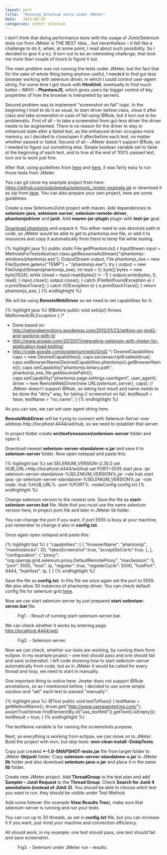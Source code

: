 ```yaml
---
layout: post
title:  "Running Selenium tests under JMeter"
date:   2013-09-20
categories: jmeter selenium
---
```


I don’t think that doing performance tests with the usage of JUnit/Selenium tests run from JMeter is THE BEST idea... but nevertheless – it felt like a challenge to do it, when, at some point, I read about such possibility. So I decided to give it a try. It turn out to be an interesting challenge, that took me more than couple of hours to figure it out.

The main problem was not running the tests under JMeter, but the fact that for the sake of whole thing being anyhow useful, I needed to find gui-less browser working with selenium driver, in which I could control user-agent string. For some time I got stuck with **HtmlUnit**, eventually to find much better – IMHO – **PhantomJS**, which gives users far bigger control of key properties of how the browser is interpreted by servers.

Second problem was to implement "screenshot on fail" logic. In the beginning I tried to do it as usual, to start driver before class, close it after class and take screenshot in case of fail using @Rule, but it turn out to be problematic. First of all – to take a screenshot from gui-less driver the driver needs to be augmented. There is no reason for the driver to stay in enhanced state after a failed test, as the enhanced driver occupies more memory, so I decided to close/open it after/before each test, no matter whether passed or failed. Second of all – JMeter doesn’t support @Rule, so I needed to figure out something else. Simple boolean variable set to false at the beginning of each test, and to true at the end of 100% passed test, turn out to work just fine.

After that, using guidelines from <a href="http://www.anzaan.com/2012/07/integrating-selenium-with-jmeter-for-application-load-testing/" target="_blank">here</a> and <a href="http://rationaleemotions.wordpress.com/2012/01/23/setting-up-grid2-and-working-with-it/" target="_blank">here</a>, it was fairly easy to run those tests from JMeter.

You can git clone my example project from here: https://github.com/sobolewska/selenium\_jmeter-example.git or download it as zip from <a href="https://github.com/sobolewska/selenium_jmeter-example/archive/master.zip" target="_blank">here</a>. You can also prepare your own project, here are some guidelines.

Create a new Selenium/JUnit project with maven. Add dependencies to **selenium-java**, **selenium-server**, **selenium-remote-driver**, **phantomjsdriver** and **junit**. Add **maven-jar-plugin** plugin with **test-jar** goal.

<a href="http://phantomjs.org/" target="_blank">Download phantomjs</a> and unpack it. You either need to use absolute path in code, so JMeter would be able to get to phantomjs.exe file, or add it to resources and copy it automatically from there to temp file while testing.

{% highlight java %}
public static File getPhantomJs() {
  InputStream input = MethodsForTestsAbstract.class.getResourceAsStream("/phantomjs-windows/phantomjs.exe");
  OutputStream output;
  File phantomjs_exe = new File(System.getenv("TEMP") + "/phantomjs.exe");
  try {
    output = new FileOutputStream(phantomjs_exe);
    int read = 0;
    byte[] bytes = new byte[1024];
    while ((read = input.read(bytes)) != -1) {
    output.write(bytes, 0, read);
    }
    input.close();
    output.close();
  } catch (FileNotFoundException e) {
    e.printStackTrace();
  } catch (IOException e) {
    e.printStackTrace();
  }
  return phantomjs_exe;
}
{% endhighlight %}

We will be using **RemoteWebDriver** so we need to set capabilities for it:

{% highlight java %}
@Before
public void setUp() throws MalformedURLException {
  /*
   * Done based on: http://rationaleemotions.wordpress.com/2012/01/23/setting-up-grid2-and-working-with-it/
   * http://www.anzaan.com/2012/07/integrating-selenium-with-jmeter-for-application-load-testing/
   * http://code.google.com/p/selenium/wiki/Grid2
   */
  DesiredCapabilities caps = new DesiredCapabilities();
  caps.setJavascriptEnabled(true);
  caps.setBrowserName(DesiredCapabilities.phantomjs().getBrowserName());
  caps.setCapability("phantomjs.binary.path", phantomjs_exe_file.getAbsolutePath());
  caps.setCapability("phantomjs.page.settings.userAgent", user_agent);
  driver = new RemoteWebDriver(new URL(selenium_server), caps);
  // JMeter doesn't support @Rule, so taking test result and name needs to be done the "dirty" way, for taking
  // screenshot on fail.
  testResult = false;
  testName = "no_name";
}
{% endhighlight %}

As you can see, we can set user agent string here.

**RemoteWebDriver** will be trying to connect with Selenium Server over address http://localhost:4444/wd/hub, so we need to establish that server.

In project folder create **src\test\resources\selenium-server** folder and open it.

Download newest **selenium-server-standalone-x.jar** and save it to **selenium-server** folder. Now open notepad and paste this:

{% highlight bat %}
set SELENIUM_VERSION=2.35.0
set HUB_URL=http://localhost:4444/wd/hub
set PORT=5555
start java -jar selenium-server-standalone-%SELENIUM_VERSION%.jar -role hub
start java -jar selenium-server-standalone-%SELENIUM_VERSION%.jar -role node -hub %HUB_URL% -port %PORT% -nodeConfig config.txt
{% endhighlight %}

Change selenium version to the newest one. Save the file as **start-selenium-server.bat** file. Note that you must use the same selenium version here, in project pom file and later in JMeter lib folder.

You can change the port if you want, if port 5555 is busy at your machine, just remember to change it also in **config.txt**.

Once again open notepad and paste this:

{% highlight bat %}
{
  "capabilities":
  [
    {
      "browserName": "phantomjs",
      "maxInstances": 30,
      "takesScreenshot":true,
      "acceptSslCerts":true,
    },
  ],
  "configuration":
  {
    "proxy": "org.openqa.grid.selenium.proxy.DefaultRemoteProxy",
    "maxSession": 5,
    "port": 5555,
    "host": ip,
    "register": true,
    "registerCycle": 5000,
    "hubPort": 4444,
    "hubHost": ip,
  }
}
{% endhighlight %}

Save the file as **config.txt**. In this file we once again set the port to 5555. We also allow 30 instances of phantomjs driver. You can check default config file for selenium grid <a href="https://code.google.com/p/selenium/source/browse/java/server/src/org/openqa/grid/common/defaults/DefaultNodeWebDriver.json" target="_blank">here</a>.

Now we can start selenium server by just prepared **start-selenium-server.bat** file.

<figure>
	<img src="{{ '/assets/img/selenium_jmeter_selenium-server_1.png' | prepend: site.baseurl }}" alt=""> 
	<figcaption>Fig1. - Result of running start-selenium-server.bat.</figcaption>
</figure>

We can check whether it works by entering page: <a href="http://localhost:4444/wd/" target="_blank">http://localhost:4444/wd/</a>.

<figure>
	<img src="{{ '/assets/img/selenium_jmeter_selenium-server_2.png' | prepend: site.baseurl }}" alt=""> 
	<figcaption>Fig2. - Selenium server.</figcaption>
</figure>

Now we can check, whether our tests are working, by running them form eclipse. In my example project – one test should pass and one should fail and save screenshot. I left code showing how to start selenium-server automatically from code, but as in JMeter it would be called for every thread and loop, we need to start in manually.

One important thing to notice here: Jmeter does not support @Rule annotations, so as I mentioned before, I decided to use some simple solution and "set" each test to passed "manually":

{% highlight java %}
@Test
public void testToPass() {
  testName = getMethodName();
  driver.get("http://www.useragentstring.com/");
  assertTrue(!driver.findElement(By.id("uas_textfeld")).getText().isEmpty());
  testResult = true;
}
{% endhighlight %}

The testName variable is for naming the screenshots purpose.

Next, as everything is working from eclipse, we can move on to JMeter. Build the project with mvn, but skip tests: **mvn clean install –DskipTests**.

Copy just created **\*-1.0-SNAPSHOT-tests.jar** file from target folder to JMeter **lib\junit** folder. Copy **selenium-server-standalone-x.jar** to JMeter **lib** folder and also download **selenium-java-x.jar** and place it in the same **lib** folder.

Create new JMeter project. Add **ThreadGroup** to the test plan and add **Sampler – Junit Request** to the **Thread Group**. Check **Search for Junit 4 annotations (instead of JUnit 3)**. You should be able to choose witch test you want to run, they should be visible under Test Method.

Add some listener (for example **View Results Tree**), make sure that selenium-server is running and run your tests.

You can run up to 30 threads, as set in **config.txt** file, but you can increase it if you want, just mind your machine and connection efficiency.

All should work, in my example: one test should pass, one test should fail and save screenshot.

<figure>
	<img src="{{ '/assets/img/selenium_jmeter_jmeter.png' | prepend: site.baseurl }}" alt=""> 
	<figcaption>Fig3. - Selenium under JMeter run - results.</figcaption>
</figure>